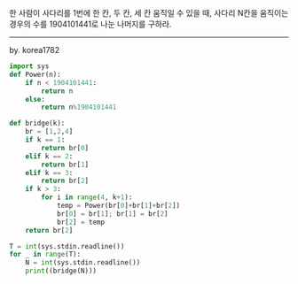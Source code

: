 한 사람이 사다리를 1번에 한 칸, 두 칸, 세 칸 움직일 수 있을 때, 사다리 N칸을 움직이는 경우의 수를 1904101441로 나눈 나머지를 구하라.

---

by. korea1782
```python
import sys
def Power(n):
    if n < 1904101441:
        return n
    else:
        return n%1904101441

def bridge(k):
    br = [1,2,4]
    if k == 1:
        return br[0]
    elif k == 2:
        return br[1]
    elif k == 3:
        return br[2]
    if k > 3:
        for i in range(4, k+1):
            temp = Power(br[0]+br[1]+br[2])
            br[0] = br[1]; br[1] = br[2]
            br[2] = temp
    return br[2]

T = int(sys.stdin.readline())
for _ in range(T):
    N = int(sys.stdin.readline())
    print((bridge(N)))

```
